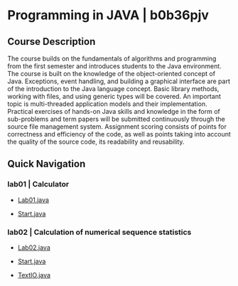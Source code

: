 # Programming in JAVA | b0b36pjv

## Course Description

The course builds on the fundamentals of algorithms and programming from the first semester and introduces students to the Java environment. The course is built on the knowledge of the object-oriented concept of Java. Exceptions, event handling, and building a graphical interface are part of the introduction to the Java language concept. Basic library methods, working with files, and using generic types will be covered. An important topic is multi-threaded application models and their implementation.
Practical exercises of hands-on Java skills and knowledge in the form of sub-problems and term papers will be submitted continuously through the source file management system. Assignment scoring consists of points for correctness and efficiency of the code, as well as points taking into account the quality of the source code, its readability and reusability.


## Quick Navigation

### lab01 | Calculator

- [Lab01.java](https://github.com/lubiku35/b0b36pjv/blob/main/lab01/src/main/java/cz/cvut/fel/pjv/Lab01.java)

- [Start.java](https://github.com/lubiku35/b0b36pjv/blob/main/lab01/src/main/java/cz/cvut/fel/pjv/Start.java)

### lab02 | Calculation of numerical sequence statistics

- [Lab02.java](https://github.com/lubiku35/b0b36pjv/blob/main/lab01/src/main/java/cz/cvut/fel/pjv/Lab02.java)

- [Start.java](https://github.com/lubiku35/b0b36pjv/blob/main/lab02/src/main/java/cz/cvut/fel/pjv/Start.java)

- [TextIO.java](https://github.com/lubiku35/b0b36pjv/blob/main/lab02/src/main/java/cz/cvut/fel/pjv/TextIO.java)